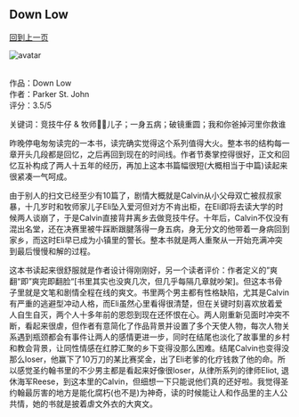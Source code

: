 ## Down Low
[回到上一页](https://boheme13.github.io/books/)  &nbsp;&nbsp;

![avatar](https://imgc.artprintimages.com/img/print/i-m-sorry-this-is-literally-my-first-rodeo-new-yorker-cartoon_u-l-pgpq8n0.jpg?artHeight=900&artPerspective=n&artWidth=900&background=fbfbfb)
<br>
<br>

作品：Down Low<br>
作者：Parker St. John<br>
评分：3.5/5<br>

关键词：竞技牛仔 & 牧师👮🏻儿子；一身五病；破镜重圆；我和你爸掉河里你救谁

昨晚停电匆匆读完的一本书，读完确实觉得这个系列值得大火。整本书的结构每一章开头几段都是回忆，之后再回到现在的时间线。作者节奏掌控得很好，正文和回忆互补构成了两人十五年的经历，再加上这本书篇幅很短(大概相当于中篇)读起来很紧凑一气呵成。

由于别人的扫文已经至少有10篇了，剧情大概就是Calvin从小父母双亡被叔叔家暴，十几岁时和牧师家儿子Eli坠入爱河但对方不肯出柜，在Eli即将去读大学的时候两人谈崩了，于是Calvin直接背井离乡去做竞技牛仔。十年后，Calvin不仅没有混出名堂，还在决赛里被牛踩断跟腱落得一身五病，身无分文的他带着一身病回到家乡，而这时Eli早已成为小镇里的警长。整本书就是两人重聚从一开始充满冲突到最后慢慢和解的过程。

这本书读起来很舒服就是作者设计得刚刚好，另一个读者评价：作者定义的”爽翻“即”爽完即翻脸“[书里其实也没爽几次，但几乎每隔几章就吵架]。但这本书骨子里就是文笔和剧情全程在线的爽文。书里两个男主都有性格缺陷，尤其是Calvin有严重的逃避型冲动人格，而Eli虽然心里看得很清楚，但在关键时刻喜欢放着爱人自生自灭，两个人十多年前的恩怨到现在还怀恨在心。两人刚重新见面时冲突不断，看起来很虐，但作者有意简化了作品背景并设置了多个天使人物，每次人物关系遇到瓶颈都会有事件让两人的感情更进一步，同时在结尾也淡化了故事里的乡村和教会背景，让同性情感在红脖汇聚的乡下变得没那么困难。结尾Calvin也变得没那么loser，他赢下了10万刀的某比赛奖金，出了Eli老爹的化疗钱救了他的命。所以感觉圣约翰书里的不少男主都是看起来好像很loser，从律所系列的律师Eliot, 退休海军Reese，到这本里的Calvin，但细想一下只能说他们真的还好啦。我觉得圣约翰最厉害的地方是能化腐朽(也不是)为神奇，读的时候能让人和作品里的主人公共情，她的书就是披着虐文外衣的大爽文。